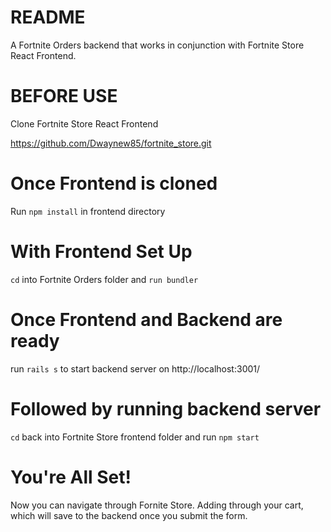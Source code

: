 # README

A Fortnite Orders backend that works in conjunction with Fortnite Store React Frontend.

# BEFORE USE

Clone Fortnite Store React Frontend

https://github.com/Dwaynew85/fortnite_store.git

# Once Frontend is cloned

Run ```npm install``` in frontend directory

# With Frontend Set Up

```cd``` into Fortnite Orders folder and ```run bundler```

# Once Frontend and Backend are ready

run ```rails s``` to start backend server on http://localhost:3001/

# Followed by running backend server

``cd`` back into Fortnite Store frontend folder and run ```npm start```

# You're All Set! 

Now you can navigate through Fornite Store. Adding through your cart, which will save to the backend once you submit the form.